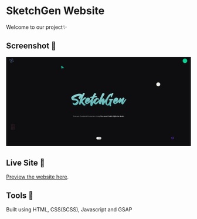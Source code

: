 # SketchGen Website

Welcome to our project✨

## Screenshot 📸

![Website screenshot](./assets/img/proj_img/preview.png)

## Live Site 🚀

[Preview the website here](https://zhangruichun.github.io/SketchGen/).

## Tools 🔨

Built using HTML, CSS(SCSS), Javascript and GSAP

